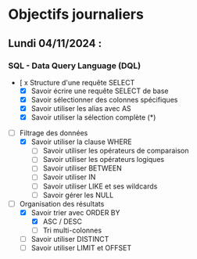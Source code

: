 # Objectifs journaliers

## Lundi 04/11/2024 :

### SQL - Data Query Language (DQL)

- [ x Structure d'une requête SELECT
  - [x] Savoir écrire une requête SELECT de base
  - [x] Savoir sélectionner des colonnes spécifiques
  - [x] Savoir utiliser les alias avec AS
  - [x] Savoir utiliser la sélection complète (*)

- [ ] Filtrage des données
  - [x] Savoir utiliser la clause WHERE
    - [ ] Savoir utiliser les opérateurs de comparaison
    - [ ] Savoir utiliser les opérateurs logiques
    - [ ] Savoir utiliser BETWEEN
    - [ ] Savoir utiliser IN
    - [ ] Savoir utiliser LIKE et ses wildcards
    - [ ] Savoir gérer les NULL

- [ ] Organisation des résultats
  - [x] Savoir trier avec ORDER BY
    - [x] ASC / DESC
    - [ ] Tri multi-colonnes
  
  - [ ] Savoir utiliser DISTINCT
  - [ ] Savoir utiliser LIMIT et OFFSET